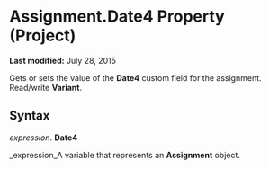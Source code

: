 
# Assignment.Date4 Property (Project)

 **Last modified:** July 28, 2015

Gets or sets the value of the  **Date4** custom field for the assignment. Read/write **Variant**.

## Syntax

 _expression_. **Date4**

 _expression_A variable that represents an  **Assignment** object.

